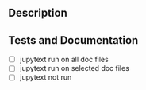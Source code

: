 <!--- Please add one of the following as a prefix to the pull request title: -->
<!--- DOC for documentation changes -->
<!--- MAINT for maintenance changes, e.g., build pipeline fixes -->
<!--- FIX for bug fixes -->
<!--- TEST for adding tests -->
<!--- FEAT for new features and enhancements (which implies that tests + doc changes are included) -->
<!--- Additionally, if your PR is not yet ready for review, create it as a "Draft" PR and prefix [DRAFT] -->

## Description
<!--- Provide a general summary of your changes. -->
<!--- Mention related issues, pull requests, or discussions with #<issue/PR/discussion ID>. -->
<!--- Tag people for whom this PR may be of interest using @<username>. -->

<!--- If you are considering making a contribution please open an issue first. -->
<!--- This can help in identifying if the contribution fits into the plans for PyRIT. -->
<!--- Maintainers may be aware of obstacles that aren't obvious, or clarify requirements, and thereby save you time. -->


## Tests and Documentation

<!--- Contributions require tests and documentation (if applicable). -->
<!--- Include a description of tests and documentation updated (if applicable) -->

<!--- JupyText helps us see regressions in APIs or in our documentation by executing all code samples -->
<!--- For external contributors, this is not required, but encouraged -->
<!--- This is described here: https://github.com/Azure/PyRIT/tree/main/doc  -->
<!--- Select all that apply by putting an x between the brackets: [x] -->
- [ ] jupytext run on all doc files
- [ ] jupytext run on selected doc files
- [ ] jupytext not run
